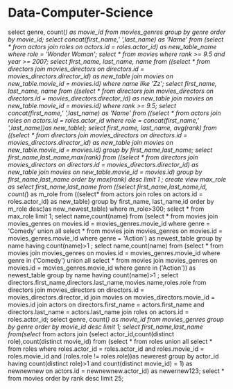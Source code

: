 # Data-Computer-Science

select genre, count(*) as movie_id from movies_genres group by genre order by movie_id;
select concat(first_name,' ',last_name) as 'Name' from (select * from actors join roles on actors.id = roles.actor_id) as new_table_name where role = 'Wonder Woman';
select * from movies where rank >= 9.5 and year >= 2007;
select first_name, last_name, name from ((select * from directors join movies_directors on directors.id = movies_directors.director_id) as new_table join movies on new_table.movie_id = movies.id) where name like 'Zz';
select first_name, last_name, name from ((select * from directors join movies_directors on directors.id = movies_directors.director_id) as new_table join movies on new_table.movie_id = movies.id) where rank >= 9.5;
select concat(first_name,' ',last_name) as 'Name' from ((select * from actors join roles on actors.id = roles.actor_id where role = concat(first_name,' ',last_name))as new_table);
select first_name, last_name, avg(rank) from ((select * from directors join movies_directors on directors.id = movies_directors.director_id) as new_table join movies on new_table.movie_id = movies.id) group by first_name,last_name;
select  first_name,last_name,max(rank) from ((select * from directors join movies_directors on directors.id = movies_directors.director_id) as new_table  join movies on new_table.movie_id = movies.id) group  by first_name,last_name order by max(rank) desc limit 1 ;
create view max_role as select first_name,last_name from ((select first_name,last_name,id, count(*) as m_role from ((select* from actors join roles on actors.id = roles.actor_id) as new_table) group by first_name, last_name,id order by m_role desc)as new_newest_table) where m_role>300;
select * from max_role limit 1;
select name,count(name) from (select * from movies join movies_genres on movies.id = movies_genres.movie_id where genre = 'Comedy' union all select * from movies join movies_genres on movies.id = movies_genres.movie_id where genre = 'Action') as newest_table group by name having count(name)>1 ;
select name,count(name) from (select * from movies join movies_genres on movies.id = movies_genres.movie_id where genre in ('Comedy') union all select * from movies join movies_genres on movies.id = movies_genres.movie_id where genre in ('Action')) as newest_table group by name having count(name)>1 ;
select directors.first_name,directors.last_name,movies.name,roles.role from directors join movies_directors on directors.id = movies_directors.director_id join movies on movies_directors.movie_id = movies.id join actors on directors.first_name = actors.first_name and directors.last_name = actors.last_name join roles on actors.id = roles.actor_id;
select genre, count(*) as movie_id from movies_genres group by genre order by movie_id desc limit 1;
select first_name,last_name from(select* from actors join (select actor_id,count(distinct role),count(distinct movie_id) from (select * from roles union all select * from roles where roles.actor_id = roles.actor_id and roles.movie_id = roles.movie_id and (roles.role != roles.role))as newerest group by actor_id having  count(distinct role)>1 and count(distinct movie_id) = 1) as newnewnew on actors.id = newnewnew.actor_id) as newernew123;
select * from movies order by rank desc limit 25;
